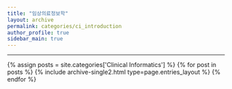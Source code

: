 ```yaml
---
title: "임상의료정보학"
layout: archive
permalink: categories/ci_introduction
author_profile: true
sidebar_main: true
---
```


<!-- 공백이 포함되어 있는 카테고리 이름의 경우 site.categories['a b c'] 이런식으로! -->

***

{% assign posts = site.categories['Clinical Informatics'] %}
{% for post in posts %} {% include archive-single2.html type=page.entries_layout %} {% endfor %}
